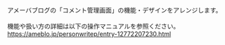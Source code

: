 アメーバブログの「コメント管理画面」の機能・デザインをアレンジします。<br>
<br>
機能や扱い方の詳細は以下の操作マニュアルを参照ください。<br>
https://ameblo.jp/personwritep/entry-12772207230.html


